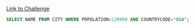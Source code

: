 [Link to Challenge](https://www.hackerrank.com/challenges/revising-the-select-query-2/)


```sql
SELECT NAME FROM CITY WHERE POPULATION>120000 AND COUNTRYCODE="USA";
```
